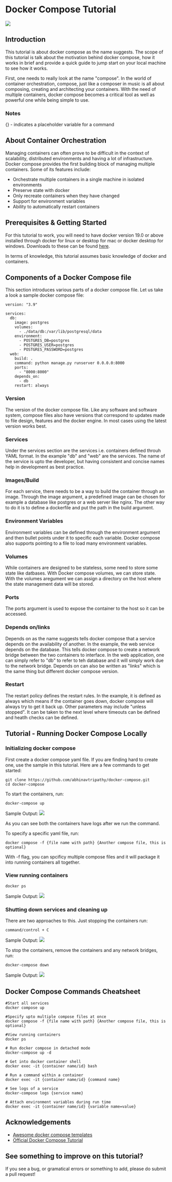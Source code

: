 # Docker Compose Tutorial 

<img src="https://i1.wp.com/www.docker.com/blog/wp-content/uploads/2021/06/cover-docker-compose.png?resize=1110%2C522&ssl=1">

## Introduction 

This tutorial is about docker compose as the name suggests. The scope of this tutorial is talk about the motivation behind docker compose, how it works in brief and provide a quick guide to jump start on your local machine to see how it works.

First, one needs to really look at the name "compose". In the world of container orchestration, compose, just like a composer in music is all about composing, creating and architecting your containers. With the need of multiple containers, docker compose becomes a critical tool as well as powerful one while being simple to use. 

### Notes 

{} - indicates a placeholder variable for a command

## About Container Orchestration

Managing containers can often prove to be difficult in the context of scalability, distributed environments and having a lot of infrastructure. Docker compose provides the first building block of managing multiple containers. Some of its features include:

- Orchestrate multiple containers in a single machine in isolated environments
- Preserve state with docker 
- Only recreate containers when they have changed 
- Support for environment variables 
- Ability to automatically restart containers 


## Prerequisites & Getting Started

For this tutorial to work, you will need to have docker version 19.0 or above installed through docker for linux or desktop for mac or docker desktop for windows. Downloads to these can be found [here](https://docs.docker.com/get-docker/).

In terms of knowledge, this tutorial assumes basic knowledge of docker and containers. 

## Components of a Docker Compose file 

This section introduces various parts of a docker compose file. Let us take a look a sample docker compose file:

```
version: "3.9"
   
services:
  db:
    image: postgres
    volumes:
      - ./data/db:/var/lib/postgresql/data
    environment:
      - POSTGRES_DB=postgres
      - POSTGRES_USER=postgres
      - POSTGRES_PASSWORD=postgres
  web:
    build: .
    command: python manage.py runserver 0.0.0.0:8000
    ports:
      - "8000:8000"
    depends_on:
      - db
    restart: always
```

### Version 

The version of the docker compose file. Like any software and software system, compose files also have versions that correspond to updates made to file design, features and the docker engine. In most cases using the latest version works best. 

### Services

Under the services section are the services i.e. containers defined throuh YAML format. In the example "db" and "web" are the services. The name of the service is upto the developer, but having consistent and concise names help in development as best practice. 

### Images/Build 

For each service, there needs to be a way to build the container through an image. Through the image argument, a predefined image can be chosen for example a database like postgres or a web server like nginx. The other way to do it is to define a dockerfile and put the path in the build argument.

### Environment Variables 

Environment variables can be defined through the environment argument and then bullet points under it to specific each variable. Docker compose also supports pointing to a file to load many environment variables. 

### Volumes

While containers are designed to be stateless, some need to store some state like datbases. With Docker compose volumes, we can store state. With the volumes aregument we can assign a directory on the host where the state management data will be stored. 

### Ports 

The ports argument is used to expose the container to the host so it can be accessed. 

### Depends on/links

Depends on as the name suggests tells docker compose that a service depends on the availability of another. In the example, the web service depends on the database. This tells docker compose to create a network bridge between the two containers to interface. In the web application, one can simply refer to "db" to refer to teh database and it will simply work due to the network bridge. Depends on can also be written as "links" which is the same thing but different docker compose version. 

### Restart

The restart policy defines the restart rules. In the example, it is defined as always which means if the container goes down, docker compose will always try to get it back up. Other parameters may include "unless stopped". It can be taken to the next level where timeouts can be defined and heatlh checks can be defined. 

## Tutorial - Running Docker Compose Locally 

### Initializing docker compose

First create a docker compose yaml file. If you are finding hard to create one, use the sample in this tutorial. Here are a few commands to get started:

```
git clone https://github.com/abhinavtripathy/docker-compose.git
cd docker-compose
```

To start the containers, run:
```
docker-compose up 
```

Sample Output:
![](img/output_1.png)

As you can see both the containers have logs after we run the command. 

To specify a specific yaml file, run:
```
docker compose -f {file name with path} {Another compose file, this is optional}
```

With -f flag, you can spcificy multiple compose files and it will package it into running containers all together. 

### View running containers

```
docker ps
```

Sample Output:
![](img/output_2.png)

### Shutting down services and cleaning up 

There are two approaches to this. Just stopping the containers run:

```
command/control + C
```
Sample Output:
![](img/output_3.png)

To stop the containers, remove the containers and any network bridges, run:

```
docker-compose down
```
Sample Output:
![](img/output_4.png)


## Docker Compose Commands Cheatsheet 

```
#Start all services
docker compose up 

#Specify upto multiple compose files at once
docker compose -f {file name with path} {Another compose file, this is optional}

#View running containers
docker ps

# Run docker compose in detached mode
docker-compose up -d

# Get into docker container shell 
docker exec -it {container name/id} bash

# Run a command within a container 
docker exec -it {container name/id} {command name}

# See logs of a service
docker-compose logs {service name}

# Attach environment variables during run time 
docker exec -it {container name/id} {variable name=value}
```

## Acknowledgements 

- [Awesome docker compose templates](https://github.com/docker/awesome-compose)
- [Official Docker Compose Tutorial](https://docs.docker.com/samples/django/)

## See something to improve on this tutorial?

If you see a bug, or gramatical errors or something to add, please do submit a pull request!

